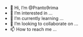 - 👋 Hi, I’m @Pranto9rima
- 👀 I’m interested in ...
- 🌱 I’m currently learning ...
- 💞️ I’m looking to collaborate on ...
- 📫 How to reach me ...

<!---
Pranto9rima/Pranto9rima is a ✨ special ✨ repository because its `README.md` (this file) appears on your GitHub profile.
You can click the Preview link to take a look at your changes.
--->
